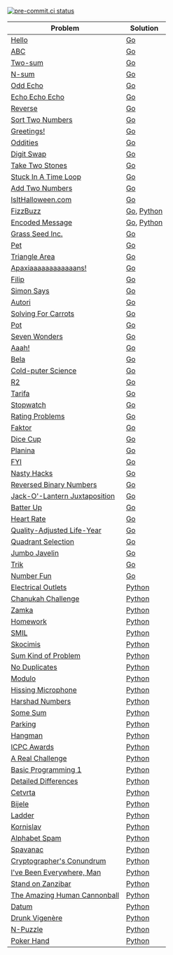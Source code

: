 [![pre-commit.ci status](https://results.pre-commit.ci/badge/github/ramonrwx/kattis/main.svg)](https://results.pre-commit.ci/latest/github/ramonrwx/kattis/main)

| Problem | Solution |
| ------ | ------|
| [Hello](https://open.kattis.com/problems/hello) | [Go](Problems/hello.go) |
| [ABC](https://open.kattis.com/problems/abc) | [Go](Problems/abc.go) |
| [Two-sum](https://open.kattis.com/problems/twosum) | [Go](Problems/twosum.go) |
| [N-sum](https://open.kattis.com/problems/nsum) | [Go](Problems/nsum.go) |
| [Odd Echo](https://open.kattis.com/problems/oddecho) | [Go](Problems/oddecho.go )|
| [Echo Echo Echo](https://open.kattis.com/problems/echoechoecho) | [Go](Problems/echoechoecho.go) |
| [Reverse](https://open.kattis.com/problems/ofugsnuid) | [Go](Problems/ofugsnuid.go) |
| [Sort Two Numbers](https://open.kattis.com/problems/sorttwonumbers) | [Go](Problems/sorttwonumbers.go) |
| [Greetings!](https://open.kattis.com/problems/greetings2) | [Go](Problems/greetings2.go) |
| [Oddities](https://open.kattis.com/problems/oddities) | [Go](Problems/oddities.go) |
| [Digit Swap](https://open.kattis.com/problems/digitswap) | [Go](Problems/digitswap.go) |
| [Take Two Stones](https://open.kattis.com/problems/twostones) | [Go](Problems/twostones.go) |
| [Stuck In A Time Loop](https://open.kattis.com/problems/timeloop) | [Go](Problems/timeloop.go) |
| [Add Two Numbers](https://open.kattis.com/problems/addtwonumbers) | [Go](Problems/addtwonumbers.go) |
| [IsItHalloween.com](https://open.kattis.com/problems/isithalloween) | [Go](Problems/isithalloween.go) |
| [FizzBuzz](https://open.kattis.com/problems/fizzbuzz) | [Go](Problems/fizzbuzz.go), [Python](Problems/fizzbuzz.py) |
| [Encoded Message](https://open.kattis.com/problems/encodedmessage) | [Go](Problems/encodedmessage.go), [Python](Problems/encodedmessage.py) |
| [Grass Seed Inc.](https://open.kattis.com/problems/grassseed) | [Go](Problems/grassseed.go) |
| [Pet](https://open.kattis.com/problems/pet) | [Go](Problems/pet.go) |
| [Triangle Area](https://open.kattis.com/problems/triarea) | [Go](Problems/triarea.go) |
| [Apaxiaaaaaaaaaaaans!](https://open.kattis.com/problems/apaxiaaans) | [Go](Problems/apaxiaaans.go) |
| [Filip](https://open.kattis.com/problems/filip) | [Go](Problems/filip.go) |
| [Simon Says](https://open.kattis.com/problems/simonsays) | [Go](Problems/simonsays.go) |
| [Autori](https://open.kattis.com/problems/autori) | [Go](Problems/autori.go) |
| [Solving For Carrots](https://open.kattis.com/problems/carrots) | [Go](Problems/carrots.go) |
| [Pot](https://open.kattis.com/problems/pot) | [Go](Problems/pot.go) |
| [Seven Wonders](https://open.kattis.com/problems/sevenwonders) | [Go](Problems/sevenwonders.go) |
| [Aaah!](https://open.kattis.com/problems/aaah) | [Go](Problems/aaah.go) |
| [Bela](https://open.kattis.com/problems/bela) | [Go](Problems/bela.go) |
| [Cold-puter Science](https://open.kattis.com/problems/cold) | [Go](Problems/cold.go) |
| [R2](https://open.kattis.com/problems/r2) | [Go](Problems/r2.go) |
| [Tarifa](https://open.kattis.com/problems/tarifa) | [Go](Problems/tarifa.go) |
| [Stopwatch](https://open.kattis.com/problems/stopwatch) | [Go](Problems/stopwatch.go) |
| [Rating Problems](https://open.kattis.com/problems/ratingproblems) | [Go](Problems/ratingproblems.go) |
| [Faktor](https://open.kattis.com/problems/faktor) | [Go](Problems/faktor.go) |
| [Dice Cup](https://open.kattis.com/problems/dicecup) | [Go](Problems/dicecup.go) |
| [Planina](https://open.kattis.com/problems/planina) | [Go](Problems/planina.go) |
| [FYI](https://open.kattis.com/problems/fyi) | [Go](Problems/fyi.go) |
| [Nasty Hacks](https://open.kattis.com/problems/nastyhacks) | [Go](Problems/nastyhacks.go) |
| [Reversed Binary Numbers](https://open.kattis.com/problems/reversebinary) | [Go](Problems/reversebinary.go) |
| [Jack-O'-Lantern Juxtaposition](https://open.kattis.com/problems/jackolanternjuxtaposition) | [Go](Problems/jackolanternjuxtaposition.go) |
| [Batter Up](https://open.kattis.com/problems/batterup) | [Go](Problems/batterup.go) |
| [Heart Rate](https://open.kattis.com/problems/heartrate) | [Go](Problems/heartrate.go) |
| [Quality-Adjusted Life-Year](https://open.kattis.com/problems/qaly) | [Go](Problems/qaly.go) |
| [Quadrant Selection](https://open.kattis.com/problems/quadrant) | [Go](Problems/quadrant.go) |
| [Jumbo Javelin](https://open.kattis.com/problems/jumbojavelin) | [Go](Problems/jumbojavelin.go) |
| [Trik](https://open.kattis.com/problems/trik) | [Go](Problems/trik.go) |
| [Number Fun](https://open.kattis.com/problems/numberfun) | [Go](Problems/numberfun.go) |
| [Electrical Outlets](https://open.kattis.com/problems/electricaloutlets) | [Python](Problems/electricaloutlets.py) |
| [Chanukah Challenge](https://open.kattis.com/problems/chanukah) | [Python](Problems/chanukah.py) |
| [Zamka](https://open.kattis.com/problems/zamka) | [Python](Problems/zamka.py) |
| [Homework](https://open.kattis.com/problems/heimavinna) | [Python](Problems/heimavinna.py) |
| [SMIL](https://open.kattis.com/problems/smil) | [Python](Problems/smil.py) |
| [Skocimis](https://open.kattis.com/problems/skocimis) | [Python](Problems/skocimis.py) |
| [Sum Kind of Problem](https://open.kattis.com/problems/sumkindofproblem) | [Python](Problems/sumkindofproblem.py) |
| [No Duplicates](https://open.kattis.com/problems/nodup) | [Python](Problems/nodup.py) |
| [Modulo](https://open.kattis.com/problems/modulo) | [Python](Problems/modulo.py) |
| [Hissing Microphone](https://open.kattis.com/problems/hissingmicrophone) | [Python](Problems/hissingmicrophone.py) |
| [Harshad Numbers](https://open.kattis.com/problems/harshadnumbers) | [Python](Problems/harshadnumbers.py) |
| [Some Sum](https://open.kattis.com/problems/somesum) | [Python](Problems/somesum.py) |
| [Parking](https://open.kattis.com/problems/parking2) | [Python](Problems/parking2.py) |
| [Hangman](https://open.kattis.com/problems/hangman) | [Python](Problems/hangman.py) |
| [ICPC Awards](https://open.kattis.com/problems/icpcawards) | [Python](Problems/icpcawards.py) |
| [A Real Challenge](https://open.kattis.com/problems/areal) | [Python](Problems/areal.py) |
| [Basic Programming 1](https://open.kattis.com/problems/basicprogramming1) | [Python](Problems/basicprogramming1.py) |
| [Detailed Differences](https://open.kattis.com/problems/detaileddifferences) | [Python](Problems/detaileddifferences.py) |
| [Cetvrta](https://open.kattis.com/problems/cetvrta) | [Python](Problems/cetvrta.py) |
| [Bijele](https://open.kattis.com/problems/bijele) | [Python](Problems/bijele.py) |
| [Ladder](https://open.kattis.com/problems/ladder) | [Python](Problems/ladder.py) |
| [Kornislav](https://open.kattis.com/problems/kornislav) | [Python](Problems/kornislav.py) |
| [Alphabet Spam](https://open.kattis.com/problems/alphabetspam) | [Python](Problems/alphabetspam.py) |
| [Spavanac](https://open.kattis.com/problems/spavanac) | [Python](Problems/spavanac.py) |
| [Cryptographer's Conundrum](https://open.kattis.com/problems/conundrum) | [Python](Problems/conundrum.py) |
| [I've Been Everywhere, Man](https://open.kattis.com/problems/everywhere) | [Python](Problems/everywhere.py) |
| [Stand on Zanzibar](https://open.kattis.com/problems/zanzibar) | [Python](Problems/zanzibar.py) |
| [The Amazing Human Cannonball](https://open.kattis.com/problems/humancannonball2) | [Python](Problems/humancannonball2.py) |
| [Datum](https://open.kattis.com/problems/datum) | [Python](Problems/datum.py) |
| [Drunk Vigenère](https://open.kattis.com/problems/drunkvigenere) | [Python](Problems/drunkvigenere.py) |
| [N-Puzzle](https://open.kattis.com/problems/npuzzle) | [Python](Problems/npuzzle.py) |
| [Poker Hand](https://open.kattis.com/problems/pokerhand) | [Python](Problems/pokerhand.py) |
